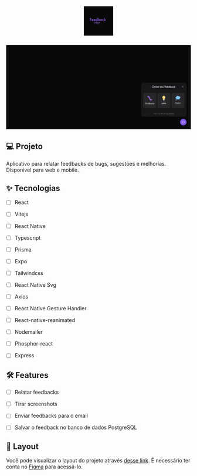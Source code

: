 <h1 align="center">
  <img alt="GamePlay" height="80" title="Plant Manager" src=".github/logo.png" />
</h1>

![cover](.github/feedget.png?style=flat)


## 💻 Projeto
Aplicativo para relatar feedbacks de bugs, sugestões e melhorias.
Disponivel para web e mobile.

## ✨ Tecnologias

-   [ ] React
-   [ ] Vitejs
-   [ ] React Native
-   [ ] Typescript
-   [ ] Prisma
-   [ ] Expo
-   [ ] Tailwindcss
-   [ ] React Native Svg 
-   [ ] Axios
-   [ ] React Native Gesture Handler
-   [ ] React-native-reanimated
-   [ ] Nodemailer
-   [ ] Phosphor-react
-   [ ] Express


## :hammer_and_wrench: Features 

-   [ ] Relatar feedbacks
-   [ ] Tirar screenshots
-   [ ] Enviar feedbacks para o email
-   [ ] Salvar o feedback no banco de dados PostgreSQL


## 🔖 Layout

Você pode visualizar o layout do projeto através [desse link](https://www.figma.com/file/EqD5f3HbK89zzo2WR0Vcia/Feedback-Widget-(Community)?node-id=100%3A2114). É necessário ter conta no [Figma](http://figma.com/) para acessá-lo.

<br />
